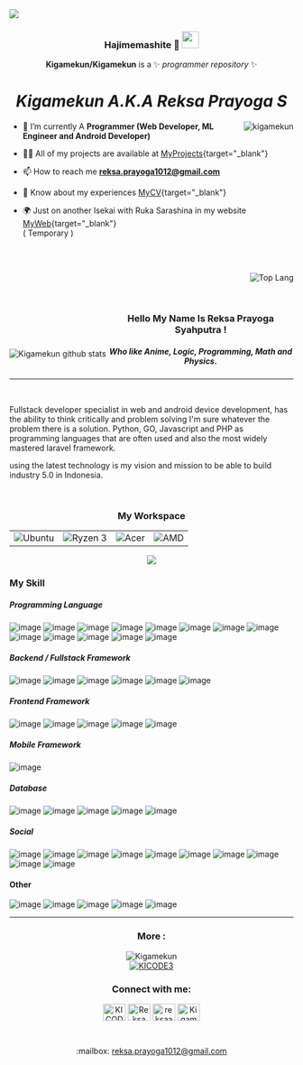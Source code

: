 
<img src="https://i.imgur.com/v8inL2E.png">

<center>

### Hajimemashite :fox_face: <img src="https://raw.githubusercontent.com/MartinHeinz/MartinHeinz/master/wave.gif" width="30px">
**Kigamekun/Kigamekun** is a ✨ _programmer repository_ ✨  



# **_Kigamekun A.K.A Reksa Prayoga S_**

</center>

 <p><img align="right" src="https://github-readme-stats.vercel.app/api/top-langs/?username=Kigamekun&theme=tokyonight&layout=compact&langs_count=10" alt="kigamekun" /></p>

- 🌱 I’m currently A **Programmer (Web Developer, ML Engineer and Android Developer)**

- 👨‍💻 All of my projects are available at [MyProjects](https://thunderous-strudel-a3a041.netlify.app/projects){target="_blank"}

- 📫 How to reach me **reksa.prayoga1012@gmail.com**

- 📄 Know about my experiences [MyCV](https://thunderous-strudel-a3a041.netlify.app/assets/file/CVREKSAPRAYOGAS(ENG).pdf){target="_blank"}

- 🌍 Just on another Isekai with Ruka Sarashina in my website [MyWeb](https://thunderous-strudel-a3a041.netlify.app){target="_blank"}  
( Temporary )


<br>
<br>
<p align="right"><img src="https://github-readme-stats.vercel.app/api/top-langs/?username=Kigamekun&theme=tokyonight" alt="Top Lang">
<img align="left" style="margin-top:135px;" src="https://github-readme-stats.vercel.app/api?username=Kigamekun&show_icons=true&theme=tokyonight" alt="Kigamekun github stats">
</p>


<br>
<center>


### Hello My Name Is Reksa Prayoga Syahputra !

##### Who like Anime, Logic, Programming, Math and Physics.

</center>

<hr>



<br>

Fullstack developer specialist in web and android device development, has the ability to think critically and problem solving I'm sure whatever the problem there is a solution.
Python, GO, Javascript and PHP as programming languages ​​that are often used and also the most widely mastered laravel framework.

using the latest technology is my vision and mission to be able to build industry 5.0 in Indonesia.

<br>

<div align="center">
<h3 align="center">My Workspace</h3>
 <center>

<table align="center" style="border:none;">
 <tr style="border:none;">
  <td style="border:none;">
 <img src="https://img.shields.io/badge/Ubuntu-E95420?style=for-the-badge&logo=ubuntu&logoColor=white" alt="Ubuntu">
   </td>
    <td style="border:none;"> 
 <img src="https://img.shields.io/badge/AMD-Ryzen_3_3250U-ED1C24?style=for-the-badge&logo=amd&logoColor=white" alt="Ryzen 3">
     </td>
      <td style="border:none;">
 <img src="https://img.shields.io/badge/linux-ACER_Aspire_3-0078D6?style=for-the-badge&logo=linux&logoColor=white" alt="Acer">
      </td>
       <td style="border:none;">
 <img src="https://img.shields.io/badge/AMD-Radeon_Vega_7-ED1C24?style=for-the-badge&logo=amd&logoColor=white" alt="AMD">
        </td>
</tr>
</table>
 <p align="center"> <img align="center" src="https://github-readme-streak-stats.herokuapp.com?user=KIGAMEKUN&theme=tokyonight" /> <br> </p>
   </center>
</div>

### My Skill 


<p align="center">

##### Programming Language

![image](https://img.shields.io/badge/Python-3776AB?style=for-the-badge&logo=python&logoColor=white) ![image](https://img.shields.io/badge/PHP-777BB4?style=for-the-badge&logo=php&logoColor=white) ![image](https://img.shields.io/badge/JavaScript-323330?style=for-the-badge&logo=javascript&logoColor=F7DF1E) ![image](https://img.shields.io/badge/Java-ED8B00?style=for-the-badge&logo=java&logoColor=white) ![image](https://img.shields.io/badge/C%2B%2B-00599C?style=for-the-badge&logo=c%2B%2B&logoColor=white) ![image](https://img.shields.io/badge/C%23-239120?style=for-the-badge&logo=c-sharp&logoColor=white) ![image](https://img.shields.io/badge/C-00599C?style=for-the-badge&logo=c&logoColor=white) ![image](https://img.shields.io/badge/Go-00ADD8?style=for-the-badge&logo=go&logoColor=white) ![image](https://img.shields.io/badge/Dart-0175C2?style=for-the-badge&logo=dart&logoColor=white) ![image](https://img.shields.io/badge/HTML-239120?style=for-the-badge&logo=html5&logoColor=white) ![image](https://img.shields.io/badge/HTML5-E34F26?style=for-the-badge&logo=html5&logoColor=white) ![image](https://img.shields.io/badge/CSS-239120?&style=for-the-badge&logo=css3&logoColor=white) ![image](https://img.shields.io/badge/CSS3-1572B6?style=for-the-badge&logo=css3&logoColor=white)

</p>




<p align="center">

##### Backend / Fullstack Framework

![image](https://img.shields.io/badge/Django-092E20?style=for-the-badge&logo=django&logoColor=white) ![image](https://img.shields.io/badge/Node.js-43853D?style=for-the-badge&logo=node.js&logoColor=white) ![image](https://img.shields.io/badge/Express.js-404D59?style=for-the-badge) ![image](https://img.shields.io/badge/Laravel-FF2D20?style=for-the-badge&logo=laravel&logoColor=white) ![image](https://img.shields.io/badge/Flask-000000?style=for-the-badge&logo=flask&logoColor=white) ![image](https://img.shields.io/badge/Codeigniter-EF4223?style=for-the-badge&logo=codeigniter&logoColor=white)
</p>




<p>

##### Frontend Framework

![image](https://img.shields.io/badge/Tailwind_CSS-38B2AC?style=for-the-badge&logo=tailwind-css&logoColor=white) ![image](https://img.shields.io/badge/Bootstrap-563D7C?style=for-the-badge&logo=bootstrap&logoColor=white) ![image](https://img.shields.io/badge/React_Router-CA4245?style=for-the-badge&logo=react-router&logoColor=white) ![image](https://img.shields.io/badge/jQuery-0769AD?style=for-the-badge&logo=jquery&logoColor=white) ![image](https://img.shields.io/badge/React-20232A?style=for-the-badge&logo=react&logoColor=61DAFB)


</p>

<p>

##### Mobile Framework

![image](https://img.shields.io/badge/Flutter-02569B?style=for-the-badge&logo=flutter&logoColor=white)

</p>

<p>

##### Database

![image](https://img.shields.io/badge/MySQL-00000F?style=for-the-badge&logo=mysql&logoColor=white) ![image](https://img.shields.io/badge/SQLite-07405E?style=for-the-badge&logo=sqlite&logoColor=white) ![image](https://img.shields.io/badge/PostgreSQL-316192?style=for-the-badge&logo=postgresql&logoColor=white) ![image](https://img.shields.io/badge/MongoDB-4EA94B?style=for-the-badge&logo=mongodb&logoColor=white) ![image](https://img.shields.io/badge/Firebase-039BE5?style=for-the-badge&logo=Firebase&logoColor=white)

</p>


<p>

##### Social

![image](https://img.shields.io/badge/Bitbucket-0747a6?style=for-the-badge&logo=bitbucket&logoColor=white) ![image](https://img.shields.io/badge/Codepen-000000?style=for-the-badge&logo=codepen&logoColor=white) ![image](https://img.shields.io/badge/GitHub-100000?style=for-the-badge&logo=github&logoColor=white) ![image](https://img.shields.io/badge/GitLab-330F63?style=for-the-badge&logo=gitlab&logoColor=white) ![image](https://img.shields.io/badge/-Hackerrank-2EC866?style=for-the-badge&logo=HackerRank&logoColor=white) ![image](https://img.shields.io/badge/Instagram-E4405F?style=for-the-badge&logo=instagram&logoColor=white) ![image](https://img.shields.io/badge/Kaggle-20BEFF?style=for-the-badge&logo=Kaggle&logoColor=white) ![image](https://img.shields.io/badge/LinkedIn-0077B5?style=for-the-badge&logo=linkedin&logoColor=white) ![image](https://img.shields.io/badge/Myanimelist-2E51A2?style=for-the-badge&logo=myanimelist&logoColor=white) ![image](https://img.shields.io/badge/Git-F05032?style=for-the-badge&logo=git&logoColor=white)

</p>



<p>

#### Other

![image](https://img.shields.io/badge/Unity-100000?style=for-the-badge&logo=unity&logoColor=white) ![image](https://img.shields.io/badge/Amazon_AWS-232F3E?style=for-the-badge&logo=amazon-aws&logoColor=white) ![image](https://img.shields.io/badge/TensorFlow-FF6F00?style=for-the-badge&logo=tensorflow&logoColor=white) ![image](https://img.shields.io/badge/Figma-F24E1E?style=for-the-badge&logo=figma&logoColor=white) ![image](https://img.shields.io/badge/Microsoft_Office-D83B01?style=for-the-badge&logo=microsoft-office&logoColor=white)

</p>

<hr>

<h3 align="center">More :</h3>
<p align="center">
<img src="https://komarev.com/ghpvc/?username=Kigamekun&label=Profile%20views&color=0e75b6&style=flat" alt="Kigamekun" /> <a href="https://twitter.com/KICODE3" target="blank"> <br> <img src="https://img.shields.io/twitter/follow/KICODE3?logo=twitter&style=for-the-badge" alt="KICODE3" /></a></p>
</p>


<h3 align="center">Connect with me:</h3>
<p align="center">
<a href="https://twitter.com/KICODE3" target="blank"><img align="center" src="https://raw.githubusercontent.com/rahuldkjain/github-profile-readme-generator/master/src/images/icons/Social/twitter.svg" alt="KICODE3" height="30" width="40" /></a>
<a href="https://www.linkedin.com/in/reksa-prayoga-syahputra" target="blank"><img align="center" src="https://raw.githubusercontent.com/rahuldkjain/github-profile-readme-generator/master/src/images/icons/Social/linked-in-alt.svg" alt="Reksa Prayoga Syahputra" height="30" width="40" /></a>
<a href="https://instagram.com/reksaaa___" target="blank"><img align="center" src="https://raw.githubusercontent.com/rahuldkjain/github-profile-readme-generator/master/src/images/icons/Social/instagram.svg" alt="reksaaa___" height="30" width="40" /></a>
<a href="https://www.youtube.com/c/KigameKun" target="blank"><img align="center" src="https://raw.githubusercontent.com/rahuldkjain/github-profile-readme-generator/master/src/images/icons/Social/youtube.svg" alt="KigameKun" height="30" width="40" /></a>
</p>

<br>

<p align="center">
:mailbox: <a href="">reksa.prayoga1012@gmail.com</a>
</p>
